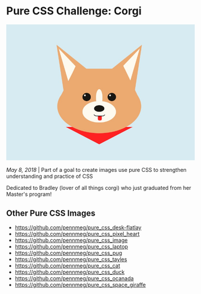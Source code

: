 # Pure CSS Challenge: Corgi

![Final Version: Corgi](pure_css_corgi.jpg)

*May 8, 2018* | Part of a goal to create images use pure CSS to strengthen understanding and practice of CSS

Dedicated to Bradley (lover of all things corgi) who just graduated from her Master's program!

## Other Pure CSS Images

* https://github.com/pennmeg/pure_css_desk-flatlay
* https://github.com/pennmeg/pure_css_pixel_heart
* https://github.com/pennmeg/pure_css_image
* https://github.com/pennmeg/pure_css_laptop
* https://github.com/pennmeg/pure_css_pug
* https://github.com/pennmeg/pure_css_tayles
* https://github.com/pennmeg/pure_css_cat
* https://github.com/pennmeg/pure_css_duck
* https://github.com/pennmeg/pure_css_ocanada
* https://github.com/pennmeg/pure_css_space_giraffe
